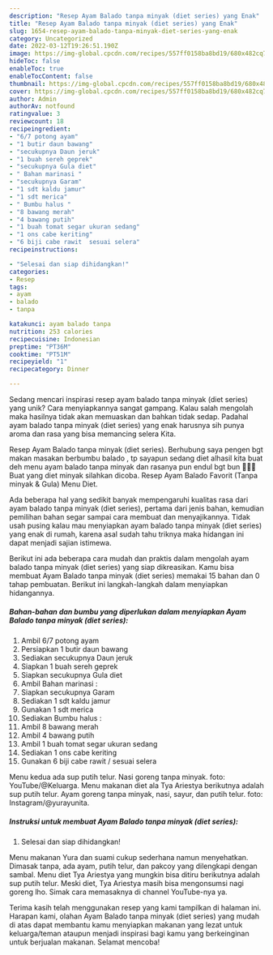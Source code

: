 ```yaml
---
description: "Resep Ayam Balado tanpa minyak (diet series) yang Enak"
title: "Resep Ayam Balado tanpa minyak (diet series) yang Enak"
slug: 1654-resep-ayam-balado-tanpa-minyak-diet-series-yang-enak
category: Uncategorized
date: 2022-03-12T19:26:51.190Z
image: https://img-global.cpcdn.com/recipes/557ff0158ba8bd19/680x482cq70/ayam-balado-tanpa-minyak-diet-series-foto-resep-utama.jpg
hideToc: false
enableToc: true
enableTocContent: false
thumbnail: https://img-global.cpcdn.com/recipes/557ff0158ba8bd19/680x482cq70/ayam-balado-tanpa-minyak-diet-series-foto-resep-utama.jpg
cover: https://img-global.cpcdn.com/recipes/557ff0158ba8bd19/680x482cq70/ayam-balado-tanpa-minyak-diet-series-foto-resep-utama.jpg
author: Admin
authorAv: notfound
ratingvalue: 3
reviewcount: 18
recipeingredient:
- "6/7 potong ayam"
- "1 butir daun bawang"
- "secukupnya Daun jeruk"
- "1 buah sereh geprek"
- "secukupnya Gula diet"
- " Bahan marinasi "
- "secukupnya Garam"
- "1 sdt kaldu jamur"
- "1 sdt merica"
- " Bumbu halus "
- "8 bawang merah"
- "4 bawang putih"
- "1 buah tomat segar ukuran sedang"
- "1 ons cabe keriting"
- "6 biji cabe rawit  sesuai selera"
recipeinstructions:

- "Selesai dan siap dihidangkan!"
categories:
- Resep
tags:
- ayam
- balado
- tanpa

katakunci: ayam balado tanpa 
nutrition: 253 calories
recipecuisine: Indonesian
preptime: "PT36M"
cooktime: "PT51M"
recipeyield: "1"
recipecategory: Dinner

---
```





Sedang mencari inspirasi resep ayam balado tanpa minyak (diet series) yang unik? Cara menyiapkannya sangat gampang. Kalau salah mengolah maka hasilnya tidak akan memuaskan dan bahkan tidak sedap. Padahal ayam balado tanpa minyak (diet series) yang enak harusnya sih punya aroma dan rasa yang bisa memancing selera Kita.





Resep Ayam Balado tanpa minyak (diet series). Berhubung saya pengen bgt makan masakan berbumbu balado , tp sayapun sedang diet alhasil kita buat deh menu ayam balado tanpa minyak dan rasanya pun endul bgt bun 👍🏻😍 Buat yang diet minyak silahkan dicoba. Resep Ayam Balado Favorit (Tanpa minyak &amp; Gula) Menu Diet.

Ada beberapa hal yang sedikit banyak mempengaruhi kualitas rasa dari ayam balado tanpa minyak (diet series), pertama dari jenis bahan, kemudian pemilihan bahan segar sampai cara membuat dan menyajikannya. Tidak usah pusing kalau mau menyiapkan ayam balado tanpa minyak (diet series) yang enak di rumah, karena asal sudah tahu triknya maka hidangan ini dapat menjadi sajian istimewa.






Berikut ini ada beberapa cara mudah dan praktis dalam mengolah ayam balado tanpa minyak (diet series) yang siap dikreasikan. Kamu bisa membuat Ayam Balado tanpa minyak (diet series) memakai 15 bahan dan 0 tahap pembuatan. Berikut ini langkah-langkah dalam menyiapkan hidangannya.

<!--inarticleads1-->

##### Bahan-bahan dan bumbu yang diperlukan dalam menyiapkan Ayam Balado tanpa minyak (diet series):

1. Ambil 6/7 potong ayam
1. Persiapkan 1 butir daun bawang
1. Sediakan secukupnya Daun jeruk
1. Siapkan 1 buah sereh geprek
1. Siapkan secukupnya Gula diet
1. Ambil  Bahan marinasi :
1. Siapkan secukupnya Garam
1. Sediakan 1 sdt kaldu jamur
1. Gunakan 1 sdt merica
1. Sediakan  Bumbu halus :
1. Ambil 8 bawang merah
1. Ambil 4 bawang putih
1. Ambil 1 buah tomat segar ukuran sedang
1. Sediakan 1 ons cabe keriting
1. Gunakan 6 biji cabe rawit / sesuai selera


Menu kedua ada sup putih telur. Nasi goreng tanpa minyak. foto: YouTube/@Keluarga. Menu makanan diet ala Tya Ariestya berikutnya adalah sup putih telur. Ayam goreng tanpa minyak, nasi, sayur, dan putih telur. foto: Instagram/@yurayunita. 

<!--inarticleads2-->

##### Instruksi untuk membuat Ayam Balado tanpa minyak (diet series):


1. Selesai dan siap dihidangkan!

Menu makanan Yura dan suami cukup sederhana namun menyehatkan. Dimasak tanpa, ada ayam, putih telur, dan pakcoy yang dilengkapi dengan sambal. Menu diet Tya Ariestya yang mungkin bisa ditiru berikutnya adalah sup putih telur. Meski diet, Tya Ariestya masih bisa mengonsumsi nagi goreng lho. Simak cara memasaknya di channel YouTube-nya ya. 

Terima kasih telah menggunakan resep yang kami tampilkan di halaman ini. Harapan kami, olahan Ayam Balado tanpa minyak (diet series) yang mudah di atas dapat membantu kamu menyiapkan makanan yang lezat untuk keluarga/teman ataupun menjadi inspirasi bagi kamu yang berkeinginan untuk berjualan makanan. Selamat mencoba!
